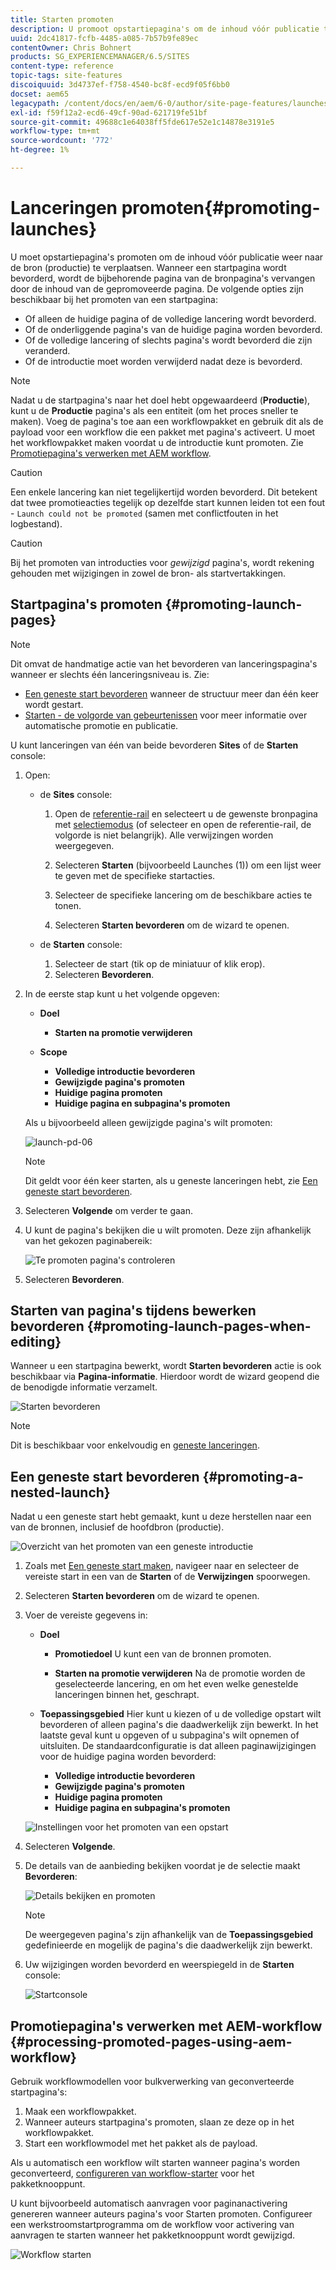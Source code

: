 ```yaml
---
title: Starten promoten
description: U promoot opstartiepagina's om de inhoud vóór publicatie terug te plaatsen naar de bron (productie).
uuid: 2dc41817-fcfb-4485-a085-7b57b9fe89ec
contentOwner: Chris Bohnert
products: SG_EXPERIENCEMANAGER/6.5/SITES
content-type: reference
topic-tags: site-features
discoiquuid: 3d4737ef-f758-4540-bc8f-ecd9f05f6bb0
docset: aem65
legacypath: /content/docs/en/aem/6-0/author/site-page-features/launches
exl-id: f59f12a2-ecd6-49cf-90ad-621719fe51bf
source-git-commit: 49688c1e64038ff5fde617e52e1c14878e3191e5
workflow-type: tm+mt
source-wordcount: '772'
ht-degree: 1%

---
```


# Lanceringen promoten{#promoting-launches}

U moet opstartiepagina&#39;s promoten om de inhoud vóór publicatie weer naar de bron (productie) te verplaatsen. Wanneer een startpagina wordt bevorderd, wordt de bijbehorende pagina van de bronpagina&#39;s vervangen door de inhoud van de gepromoveerde pagina. De volgende opties zijn beschikbaar bij het promoten van een startpagina:

* Of alleen de huidige pagina of de volledige lancering wordt bevorderd.
* Of de onderliggende pagina&#39;s van de huidige pagina worden bevorderd.
* Of de volledige lancering of slechts pagina&#39;s wordt bevorderd die zijn veranderd.
* Of de introductie moet worden verwijderd nadat deze is bevorderd.

>[!NOTE]
>
>Nadat u de startpagina&#39;s naar het doel hebt opgewaardeerd (**Productie**), kunt u de **Productie** pagina&#39;s als een entiteit (om het proces sneller te maken). Voeg de pagina&#39;s toe aan een workflowpakket en gebruik dit als de payload voor een workflow die een pakket met pagina&#39;s activeert. U moet het workflowpakket maken voordat u de introductie kunt promoten. Zie [Promotiepagina&#39;s verwerken met AEM workflow](#processing-promoted-pages-using-aem-workflow).

>[!CAUTION]
>
>Een enkele lancering kan niet tegelijkertijd worden bevorderd. Dit betekent dat twee promotieacties tegelijk op dezelfde start kunnen leiden tot een fout - `Launch could not be promoted` (samen met conflictfouten in het logbestand).

>[!CAUTION]
>
>Bij het promoten van introducties voor *gewijzigd* pagina&#39;s, wordt rekening gehouden met wijzigingen in zowel de bron- als startvertakkingen.

## Startpagina&#39;s promoten {#promoting-launch-pages}

>[!NOTE]
>
>Dit omvat de handmatige actie van het bevorderen van lanceringspagina&#39;s wanneer er slechts één lanceringsniveau is. Zie:
>
>* [Een geneste start bevorderen](#promoting-a-nested-launch) wanneer de structuur meer dan één keer wordt gestart.
>* [Starten - de volgorde van gebeurtenissen](/help/sites-authoring/launches.md#launches-the-order-of-events) voor meer informatie over automatische promotie en publicatie.
>

U kunt lanceringen van één van beide bevorderen **Sites** of de **Starten** console:

1. Open:

   * de **Sites** console:

      1. Open de [referentie-rail](/help/sites-authoring/author-environment-tools.md#showingpagereferences) en selecteert u de gewenste bronpagina met [selectiemodus](/help/sites-authoring/basic-handling.md) (of selecteer en open de referentie-rail, de volgorde is niet belangrijk). Alle verwijzingen worden weergegeven.

      1. Selecteren **Starten** (bijvoorbeeld Launches (1)) om een lijst weer te geven met de specifieke startacties.
      1. Selecteer de specifieke lancering om de beschikbare acties te tonen.
      1. Selecteren **Starten bevorderen** om de wizard te openen.

   * de **Starten** console:

      1. Selecteer de start (tik op de miniatuur of klik erop).
      1. Selecteren **Bevorderen**.

1. In de eerste stap kunt u het volgende opgeven:

   * **Doel**

      * **Starten na promotie verwijderen**

   * **Scope**

      * **Volledige introductie bevorderen**
      * **Gewijzigde pagina&#39;s promoten**
      * **Huidige pagina promoten**
      * **Huidige pagina en subpagina&#39;s promoten**

   Als u bijvoorbeeld alleen gewijzigde pagina&#39;s wilt promoten:

   ![launch-pd-06](assets/launches-pd-06.png)

   >[!NOTE]
   >
   >Dit geldt voor één keer starten, als u geneste lanceringen hebt, zie [Een geneste start bevorderen](#promoting-a-nested-launch).

1. Selecteren **Volgende** om verder te gaan.
1. U kunt de pagina&#39;s bekijken die u wilt promoten. Deze zijn afhankelijk van het gekozen paginabereik:

   ![Te promoten pagina&#39;s controleren](assets/chlimage_1-102.png)

1. Selecteren **Bevorderen**.

## Starten van pagina&#39;s tijdens bewerken bevorderen {#promoting-launch-pages-when-editing}

Wanneer u een startpagina bewerkt, wordt **Starten bevorderen** actie is ook beschikbaar via **Pagina-informatie**. Hierdoor wordt de wizard geopend die de benodigde informatie verzamelt.

![Starten bevorderen](assets/chlimage_1-103.png)

>[!NOTE]
>
>Dit is beschikbaar voor enkelvoudig en [geneste lanceringen](#promoting-a-nested-launch).

## Een geneste start bevorderen {#promoting-a-nested-launch}

Nadat u een geneste start hebt gemaakt, kunt u deze herstellen naar een van de bronnen, inclusief de hoofdbron (productie).

![Overzicht van het promoten van een geneste introductie](assets/chlimage_1-104.png)

1. Zoals met [Een geneste start maken](#creatinganestedlaunchlaunchwithinalaunch), navigeer naar en selecteer de vereiste start in een van de **Starten** of de **Verwijzingen** spoorwegen.
1. Selecteren **Starten bevorderen** om de wizard te openen.

1. Voer de vereiste gegevens in:

   * **Doel**

      * **Promotiedoel**
U kunt een van de bronnen promoten.

      * **Starten na promotie verwijderen**
Na de promotie worden de geselecteerde lancering, en om het even welke genestelde lanceringen binnen het, geschrapt.

   * **Toepassingsgebied**
Hier kunt u kiezen of u de volledige opstart wilt bevorderen of alleen pagina&#39;s die daadwerkelijk zijn bewerkt. In het laatste geval kunt u opgeven of u subpagina&#39;s wilt opnemen of uitsluiten. De standaardconfiguratie is dat alleen paginawijzigingen voor de huidige pagina worden bevorderd:

      * **Volledige introductie bevorderen**
      * **Gewijzigde pagina&#39;s promoten**
      * **Huidige pagina promoten**
      * **Huidige pagina en subpagina&#39;s promoten**

   ![Instellingen voor het promoten van een opstart](assets/chlimage_1-105.png)

1. Selecteren **Volgende**.
1. De details van de aanbieding bekijken voordat je de selectie maakt **Bevorderen**:

   ![Details bekijken en promoten](assets/chlimage_1-106.png)

   >[!NOTE]
   >
   >De weergegeven pagina&#39;s zijn afhankelijk van de **Toepassingsgebied** gedefinieerde en mogelijk de pagina&#39;s die daadwerkelijk zijn bewerkt.

1. Uw wijzigingen worden bevorderd en weerspiegeld in de **Starten** console:

   ![Startconsole](assets/chlimage_1-107.png)

## Promotiepagina&#39;s verwerken met AEM-workflow {#processing-promoted-pages-using-aem-workflow}

Gebruik workflowmodellen voor bulkverwerking van geconverteerde startpagina&#39;s:

1. Maak een workflowpakket.
1. Wanneer auteurs startpagina&#39;s promoten, slaan ze deze op in het workflowpakket.
1. Start een workflowmodel met het pakket als de payload.

Als u automatisch een workflow wilt starten wanneer pagina&#39;s worden geconverteerd, [configureren van workflow-starter](/help/sites-administering/workflows-starting.md#workflows-launchers) voor het pakketknooppunt.

U kunt bijvoorbeeld automatisch aanvragen voor paginanactivering genereren wanneer auteurs pagina&#39;s voor Starten promoten. Configureer een werkstroomstartprogramma om de workflow voor activering van aanvragen te starten wanneer het pakketknooppunt wordt gewijzigd.

![Workflow starten](assets/chlimage_1-108.png)
